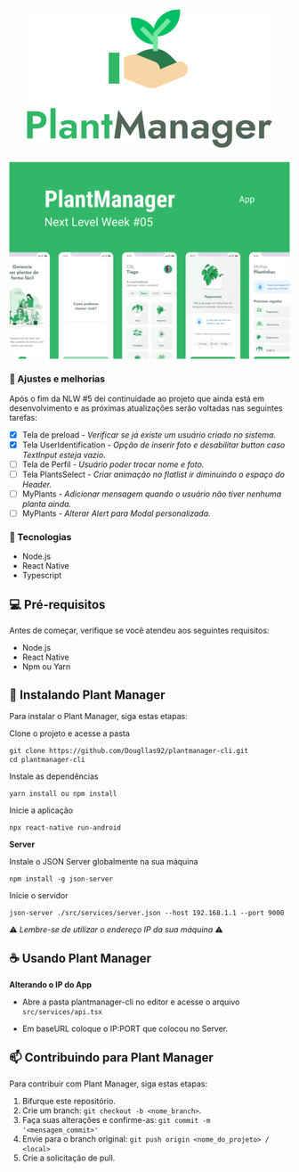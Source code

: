 <h1 align="center">
    <img alt="PlantManager" title="PlantManager" src=".github/logo.svg" />
</h1>

<img src=".github/plantmanager-preview.png" alt="Plant Manager">

### 🚧 Ajustes e melhorias

Após o fim da NLW #5 dei continuidade ao projeto que ainda está em desenvolvimento e as próximas atualizações serão voltadas nas seguintes tarefas: 

- [x] Tela de preload - *Verificar se já existe um usuário criado no sistema.*
- [x] Tela UserIdentification - *Opção de inserir foto e desabilitar button caso TextInput esteja vazio.*
- [ ] Tela de Perfil - *Usuário poder trocar nome e foto.*
- [ ] Tela PlantsSelect - *Criar animação no flatlist ir diminuindo o espaço do Header.*
- [ ] MyPlants - *Adicionar mensagem quando o usuário não tiver nenhuma planta ainda.*
- [ ] MyPlants - *Alterar Alert para Modal personalizada.*

### 🧪 Tecnologias
 * Node.js
 * React Native
 * Typescript

## 💻 Pré-requisitos

Antes de começar, verifique se você atendeu aos seguintes requisitos:

* Node.js
* React Native
* Npm ou Yarn

## 🚀 Instalando Plant Manager

Para instalar o Plant Manager, siga estas etapas:

Clone o projeto e acesse a pasta

```
git clone https://github.com/Dougllas92/plantmanager-cli.git
cd plantmanager-cli
```

Instale as dependências
```
yarn install ou npm install
```

Inicie a aplicação
```
npx react-native run-android
```

**Server**

Instale o JSON Server globalmente na sua máquina

```
npm install -g json-server
```

Inicie o servidor
```
json-server ./src/services/server.json --host 192.168.1.1 --port 9000
```

⚠️ *Lembre-se de utilizar o endereço IP da sua máquina* ⚠️


## ☕ Usando Plant Manager

**Alterando o IP do App**

* Abre a pasta plantmanager-cli no editor e acesse o arquivo `src/services/api.tsx`

* Em baseURL coloque o IP:PORT que colocou no Server.


## 📫 Contribuindo para Plant Manager

Para contribuir com Plant Manager, siga estas etapas:

1. Bifurque este repositório.
2. Crie um branch: `git checkout -b <nome_branch>`.
3. Faça suas alterações e confirme-as: `git commit -m '<mensagem_commit>'`
4. Envie para o branch original: `git push origin <nome_do_projeto> / <local>`
5. Crie a solicitação de pull.